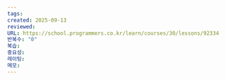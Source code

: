 ```yaml
---
tags:
created: 2025-09-13
reviewed:
URL: https://school.programmers.co.kr/learn/courses/30/lessons/92334
반복수: "0"
복습:
중요성:
레이팅:
메모:
---
```


